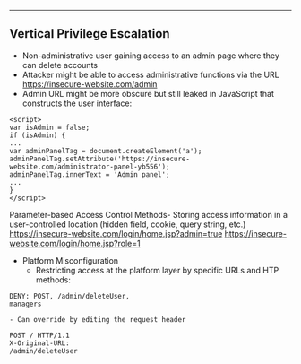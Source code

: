 --- ---

<h2>Vertical Privilege Escalation</h2>

- Non-administrative user gaining access to an admin page where they can delete accounts
- Attacker might be able to access administrative functions via the URL
https://insecure-website.com/admin
- Admin URL might be more obscure but still leaked in JavaScript that constructs the user interface:
```
<script>
var isAdmin = false;
if (isAdmin) {
...
var adminPanelTag = document.createElement('a');
adminPanelTag.setAttribute('https://insecure-
website.com/administrator-panel-yb556');
adminPanelTag.innerText = 'Admin panel';
...
}
</script>
```

Parameter-based Access Control Methods- Storing access information in a user-controlled location (hidden field, cookie, query string, etc.)
https://insecure-website.com/login/home.jsp?admin=true
https://insecure-website.com/login/home.jsp?role=1

- Platform Misconfiguration
	- Restricting access at the platform layer by specific URLs and HTP methods:
```
DENY: POST, /admin/deleteUser,
managers
```

	- Can override by editing the request header
```
POST / HTTP/1.1
X-Original-URL:
/admin/deleteUser
```
